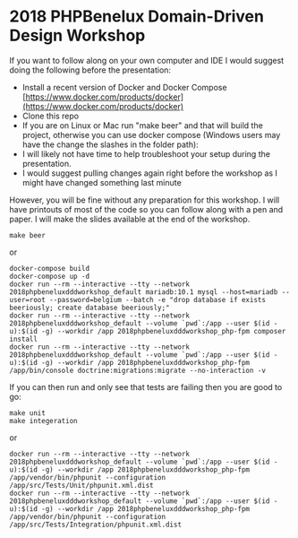 # 2018 PHPBenelux Domain-Driven Design Workshop

If you want to follow along on your own computer and IDE I would suggest doing the following before the presentation:
* Install a recent version of Docker and Docker Compose [https://www.docker.com/products/docker](https://www.docker.com/products/docker)
* Clone this repo
* If you are on Linux or Mac run "make beer" and that will build the project, otherwise you can use docker compose (Windows users may have the change the slashes in the folder path):
* I will likely not have time to help troubleshoot your setup during the presentation.
* I would suggest pulling changes again right before the workshop as I might have changed something last minute

However, you will be fine without any preparation for this workshop.
I will have printouts of most of the code so you can follow along with a pen and paper.
I will make the slides available at the end of the workshop.


````
make beer
````
or
````
docker-compose build
docker-compose up -d
docker run --rm --interactive --tty --network 2018phpbeneluxdddworkshop_default mariadb:10.1 mysql --host=mariadb --user=root --password=belgium --batch -e "drop database if exists beeriously; create database beeriously;"
docker run --rm --interactive --tty --network 2018phpbeneluxdddworkshop_default --volume `pwd`:/app --user $(id -u):$(id -g) --workdir /app 2018phpbeneluxdddworkshop_php-fpm composer install
docker run --rm --interactive --tty --network 2018phpbeneluxdddworkshop_default --volume `pwd`:/app --user $(id -u):$(id -g) --workdir /app 2018phpbeneluxdddworkshop_php-fpm /app/bin/console doctrine:migrations:migrate --no-interaction -v
````

If you can then run and only see that tests are failing then you are good to go:
````
make unit
make integeration
````
or
````
docker run --rm --interactive --tty --network 2018phpbeneluxdddworkshop_default --volume `pwd`:/app --user $(id -u):$(id -g) --workdir /app 2018phpbeneluxdddworkshop_php-fpm /app/vendor/bin/phpunit --configuration /app/src/Tests/Unit/phpunit.xml.dist
docker run --rm --interactive --tty --network 2018phpbeneluxdddworkshop_default --volume `pwd`:/app --user $(id -u):$(id -g) --workdir /app 2018phpbeneluxdddworkshop_php-fpm /app/vendor/bin/phpunit --configuration /app/src/Tests/Integration/phpunit.xml.dist
````


